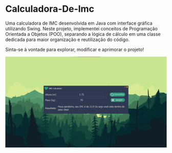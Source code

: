 # Calculadora-De-Imc
Uma calculadora de IMC desenvolvida em Java com interface gráfica utilizando Swing. Neste projeto, implementei conceitos de Programação Orientada a Objetos (POO), separando a lógica de cálculo em uma classe dedicada para maior organização e reutilização do código.

Sinta-se à vontade para explorar, modificar e aprimorar o projeto!

![Screnshot](https://github.com/Matheus-dev58/Calculadora-De-Imc/blob/main/imgGit/iMC.png)
